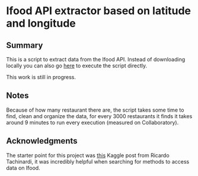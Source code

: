 # Ifood API extractor based on latitude and longitude
## Summary 
This is a script to extract data from the Ifood API. Instead of downloading locally you can also go [here](https://colab.research.google.com/github/jddfrance/ifoodextract/blob/main/ifood_extract_0.1.ipynb) to execute the script directly.

This work is still in progress.

## Notes
Because of how many restaurant there are, the script takes some time to find, clean and organize the data, for every 3000 restaurants it finds it takes around 9 minutes to run every execution (measured on Collaboratory).

## Acknowledgments 
The starter point for this project was [this](https://www.kaggle.com/ricardotachinardi/ifood-restaurants-data?select=ifood-restaurants-february-2021.csv) Kaggle post from Ricardo Tachinardi, it was incredibly helpful when searching for methods to access data on Ifood.
